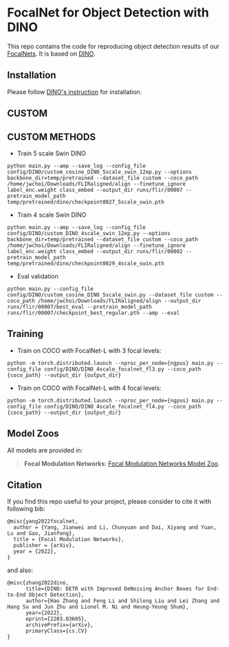 # FocalNet for Object Detection with DINO

This repo contains the code for reproducing object detection results of our [FocalNets](https://arxiv.org/abs/2203.11926). It is based on [DINO](https://github.com/IDEA-Research/DINO).

## Installation

Please follow [DINO's instruction](https://github.com/IDEA-Research/DINO) for installation.

## CUSTOM

## CUSTOM METHODS
* Train 5 scale Swin DINO
```
python main.py --amp --save_log --config_file config/DINO/custom_cosine_DINO_5scale_swin_12ep.py --options backbone_dir=temp/pretrained --dataset_file custom --coco_path /home/jwchoi/Downloads/FLIRaligned/align --finetune_ignore label_enc.weight class_embed --output_dir runs/flir/00007 --pretrain_model_path temp/pretrained/dino/checkpoint0027_5scale_swin.pth 
```
* Train 4 scale Swin DINO
```
python main.py --amp --save_log --config_file config/DINO/custom_DINO_4scale_swin_12ep.py --options backbone_dir=temp/pretrained --dataset_file custom --coco_path /home/jwchoi/Downloads/FLIRaligned/align --finetune_ignore label_enc.weight class_embed --output_dir runs/flir/00002 --pretrain_model_path temp/pretrained/dino/checkpoint0029_4scale_swin.pth 
```

* Eval validation
```
python main.py --config_file config/DINO/custom_cosine_DINO_5scale_swin.py --dataset_file custom --coco_path /home/jwchoi/Downloads/FLIRaligned/align --output_dir runs/flir/00007/best_eval --pretrain_model_path runs/flir/00007/checkpoint_best_regular.pth --amp --eval
```

## Training

* Train on COCO with FocalNet-L with 3 focal levels:

```
python -m torch.distributed.launch --nproc_per_node={ngpus} main.py --config_file config/DINO/DINO_4scale_focalnet_fl3.py --coco_path {coco_path} --output_dir {output_dir}
```

* Train on COCO with FocalNet-L with 4 focal levels:

```
python -m torch.distributed.launch --nproc_per_node={ngpus} main.py --config_file config/DINO/DINO_4scale_focalnet_fl4.py --coco_path {coco_path} --output_dir {output_dir}
```

## Model Zoos

All models are provided in:

> **Focal Modulation Networks**: [Focal Modulation Networks Model Zoo](https://github.com/microsoft/FocalNet).

## Citation

If you find this repo useful to your project, please consider to cite it with following bib:

    @misc{yang2022focalnet,  
      author = {Yang, Jianwei and Li, Chunyuan and Dai, Xiyang and Yuan, Lu and Gao, Jianfeng},
      title = {Focal Modulation Networks},
      publisher = {arXiv},
      year = {2022},
    }

and also:

    @misc{zhang2022dino,
          title={DINO: DETR with Improved DeNoising Anchor Boxes for End-to-End Object Detection}, 
          author={Hao Zhang and Feng Li and Shilong Liu and Lei Zhang and Hang Su and Jun Zhu and Lionel M. Ni and Heung-Yeung Shum},
          year={2022},
          eprint={2203.03605},
          archivePrefix={arXiv},
          primaryClass={cs.CV}
    }


